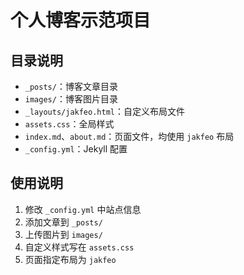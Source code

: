 # 个人博客示范项目

## 目录说明

- `_posts/`：博客文章目录
- `images/`：博客图片目录
- `_layouts/jakfeo.html`：自定义布局文件
- `assets.css`：全局样式
- `index.md`、`about.md`：页面文件，均使用 `jakfeo` 布局
- `_config.yml`：Jekyll 配置

## 使用说明

1. 修改 `_config.yml` 中站点信息  
2. 添加文章到 `_posts/`  
3. 上传图片到 `images/`  
4. 自定义样式写在 `assets.css`  
5. 页面指定布局为 `jakfeo`
